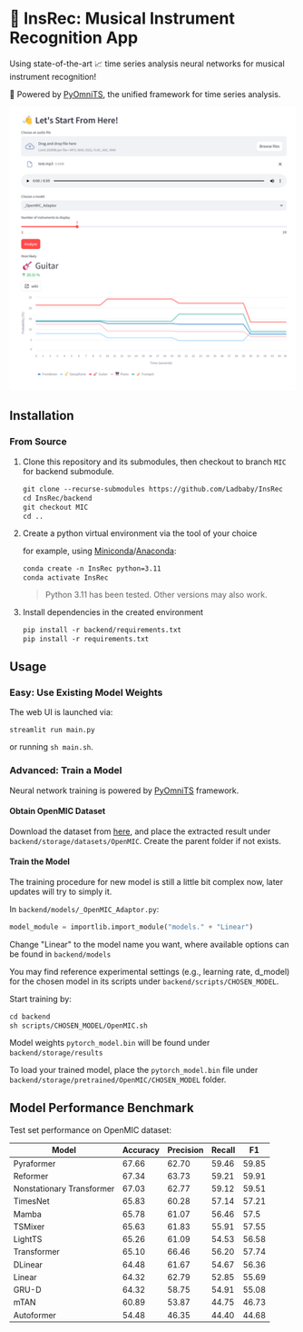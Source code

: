 # 🎹 InsRec: Musical Instrument Recognition App

Using state-of-the-art 📈 time series analysis neural networks for musical instrument recognition!

🚀 Powered by [PyOmniTS](https://github.com/Ladbaby/PyOmniTS), the unified framework for time series analysis.

![](images/screenshot_MIC.png)

## Installation

### From Source

1. Clone this repository and its submodules, then checkout to branch `MIC` for backend submodule.

    ```shell
    git clone --recurse-submodules https://github.com/Ladbaby/InsRec
    cd InsRec/backend
    git checkout MIC
    cd ..
    ```

2. Create a python virtual environment via the tool of your choice

    for example, using [Miniconda](https://docs.conda.io/en/latest/miniconda.html)/[Anaconda](https://www.anaconda.com/):

    ```shell
    conda create -n InsRec python=3.11
    conda activate InsRec
    ```

    > Python 3.11 has been tested. Other versions may also work.

3. Install dependencies in the created environment

    ```shell
    pip install -r backend/requirements.txt
    pip install -r requirements.txt
    ```

## Usage

### Easy: Use Existing Model Weights

The web UI is launched via:

```shell
streamlit run main.py
```

or running `sh main.sh`.

### Advanced: Train a Model

Neural network training is powered by [PyOmniTS](https://github.com/Ladbaby/PyOmniTS) framework.

#### Obtain OpenMIC Dataset

Download the dataset from [here](https://zenodo.org/records/1432913), and place the extracted result under `backend/storage/datasets/OpenMIC`.
Create the parent folder if not exists.

#### Train the Model

The training procedure for new model is still a little bit complex now, later updates will try to simply it.

In `backend/models/_OpenMIC_Adaptor.py`:

```python
model_module = importlib.import_module("models." + "Linear")
```

Change "Linear" to the model name you want, where available options can be found in `backend/models`

You may find reference experimental settings (e.g., learning rate, d_model) for the chosen model in its scripts under `backend/scripts/CHOSEN_MODEL`.

Start training by:

```shell
cd backend
sh scripts/CHOSEN_MODEL/OpenMIC.sh
```

Model weights `pytorch_model.bin` will be found under `backend/storage/results`

To load your trained model, place the `pytorch_model.bin` file under `backend/storage/pretrained/OpenMIC/CHOSEN_MODEL` folder.

## Model Performance Benchmark

Test set performance on OpenMIC dataset:

|Model|Accuracy|Precision|Recall|F1
|---|---|---|---|---|
|Pyraformer|67.66|62.70|59.46|59.85
|Reformer|67.34|63.73|59.21|59.91
|Nonstationary Transformer|67.03|62.77|59.12|59.51
|TimesNet|65.83|60.28|57.14|57.21
|Mamba|65.78|61.07|56.46|57.5
|TSMixer|65.63|61.83|55.91|57.55
|LightTS|65.26|61.09|54.53|56.58
|Transformer|65.10|66.46|56.20|57.74
|DLinear|64.48|61.67|54.67|56.36
|Linear|64.32|62.79|52.85|55.69
|GRU-D|64.32|58.75|54.91|55.08
|mTAN|60.89|53.87|44.75|46.73
|Autoformer|54.48|46.35|44.40|44.68